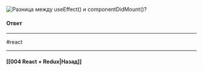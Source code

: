 ![Разница между `useEffect()` и `componentDidMount()`?](https://youtu.be/xZLxdts7ZW4?t=754)

#### Ответ

____
#react

____

#### [[004 React + Redux|Назад]]